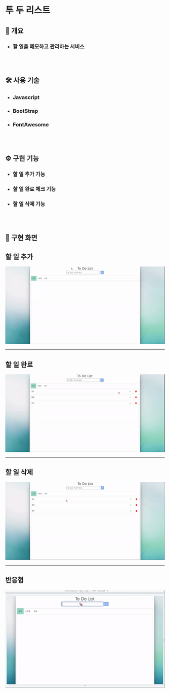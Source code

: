 # 투 두 리스트

<h2> 📃 개요 </h2>

- <h3>할 일을 메모하고 관리하는 서비스</h3>
  <br/><br/>

<h2> 🛠 사용 기술 </h2>

- <h3>Javascript</h3>
- <h3>BootStrap</h3>
- <h3>FontAwesome</h3>
  <br/><br/>

<h2> ⚙️ 구현 기능 </h2>

- <h3>할 일 추가 기능</h3>
- <h3>할 일 완료 체크 기능</h3>
- <h3>할 일 삭제 기능</h3>
  <br/><br/>

<h2> 🎥 구현 화면 </h2>

## 할 일 추가

![캡처](/imgs/%EB%A6%AC%EC%8A%A4%ED%8A%B8%20%EC%B6%94%EA%B0%80_readme.gif)

---

## 할 일 완료

![캡처](/imgs/%EB%A6%AC%EC%8A%A4%ED%8A%B8%20%EC%99%84%EB%A3%8C_readme.gif)

---

## 할 일 삭제

![캡처](/imgs/%EB%A6%AC%EC%8A%A4%ED%8A%B8%20%EC%82%AD%EC%A0%9C_readme.gif)

---

## 반응형

![캡처](/imgs/%EB%B0%98%EC%9D%91%ED%98%95_readme.gif)
